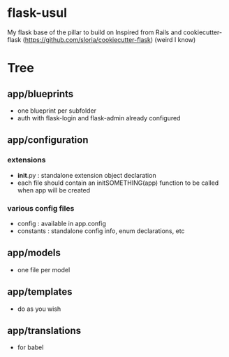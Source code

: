 # flask-usul
My flask base of the pillar to build on
Inspired from Rails and cookiecutter-flask (https://github.com/sloria/cookiecutter-flask) (weird I know)

# Tree
## app/blueprints
- one blueprint per subfolder
- auth with flask-login and flask-admin already configured
## app/configuration
### extensions
- __init__.py :  standalone extension object declaration
- each file should contain an initSOMETHING(app) function to be called when app will be created
### various config files
- config : available in app.config
- constants : standalone config info, enum declarations, etc

## app/models
- one file per model

## app/templates
- do as you wish

## app/translations
- for babel
